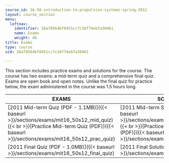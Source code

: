 ```yaml
---
course_id: 16-50-introduction-to-propulsion-systems-spring-2012
layout: course_section
menu:
  leftnav:
    identifier: 28a78564bf0451cc7c16f74eb7a30461
    name: Exams
    weight: 40
title: Exams
type: course
uid: 28a78564bf0451cc7c16f74eb7a30461

---
```


This section includes practice exams and solutions for the course. The course has two exams: a mid-term quiz and a comprehensive final quiz. Exams are open book and open notes. Unlike the final quiz for practice below, the exam administered in the course was 1.5 hours long.

| EXAMS | SOLUTIONS |
| --- | --- |
| [2011 Mid-term Quiz (PDF - 1.1MB)]({{< baseurl >}}/sections/exams/mit16_50s12_mid_quiz)  {{< br >}}[Practice Mid-term Quiz (PDF)]({{< baseurl >}}/sections/exams/mit16_50s12_prac_quiz) | [2011 Mid-term Solution (PDF)]({{< baseurl >}}/sections/exams/mit16_50s12_mid_sol)  {{< br >}}[Practice Mid-term Solution (PDF)]({{< baseurl >}}/sections/exams/mit16_50s12_prac_sol) |
| [2011 Final Quiz (PDF - 1.0MB)]({{< baseurl >}}/sections/exams/mit16_50s12_final_quiz) | [2011 Final Solution (PDF)]({{< baseurl >}}/sections/exams/mit16_50s12_final_sol)
